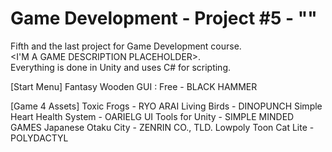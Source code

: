 # Game Development - Project #5 - ""
Fifth and the last project for Game Development course. <br/>
<I'M A GAME DESCRIPTION PLACEHOLDER>.<br/>
Everything is done in Unity and uses C# for scripting.

[Start Menu]
Fantasy Wooden GUI : Free - BLACK HAMMER

[Game 4 Assets]
Toxic Frogs - RYO ARAI
Living Birds - DINOPUNCH
Simple Heart Health System - OARIELG
UI Tools for Unity - SIMPLE MINDED GAMES
Japanese Otaku City - ZENRIN CO., TLD.
Lowpoly Toon Cat Lite - POLYDACTYL

